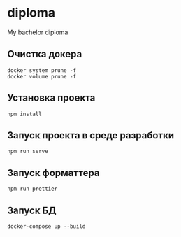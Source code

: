 # diploma
My bachelor diploma

## Очистка докера

```
docker system prune	-f
docker volume prune -f
```

## Установка проекта

```
npm install
```

## Запуск проекта в среде разработки

```
npm run serve
```

## Запуск форматтера

```
npm run prettier
```

## Запуск БД

```
docker-compose up --build
```
